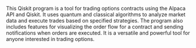 This Qiskit program is a tool for trading options contracts using the Alpaca API and Qiskit. It uses quantum and classical algorithms to analyze market data and execute trades based on specified strategies. The program also includes features for visualizing the order flow for a contract and sending notifications when orders are executed. It is a versatile and powerful tool for anyone interested in trading options.
